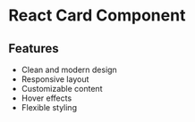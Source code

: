 # React Card Component

## Features

- Clean and modern design
- Responsive layout
- Customizable content
- Hover effects
- Flexible styling
